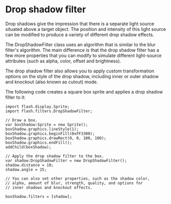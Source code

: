 # Drop shadow filter

Drop shadows give the impression that there is a separate light source situated
above a target object. The position and intensity of this light source can be
modified to produce a variety of different drop shadow effects.

The DropShadowFilter class uses an algorithm that is similar to the blur
filter's algorithm. The main difference is that the drop shadow filter has a few
more properties that you can modify to simulate different light-source
attributes (such as alpha, color, offset and brightness).

The drop shadow filter also allows you to apply custom transformation options on
the style of the drop shadow, including inner or outer shadow and knockout (also
known as cutout) mode.

The following code creates a square box sprite and applies a drop shadow filter
to it:

    import flash.display.Sprite;
    import flash.filters.DropShadowFilter;

    // Draw a box.
    var boxShadow:Sprite = new Sprite();
    boxShadow.graphics.lineStyle(1);
    boxShadow.graphics.beginFill(0xFF3300);
    boxShadow.graphics.drawRect(0, 0, 100, 100);
    boxShadow.graphics.endFill();
    addChild(boxShadow);

    // Apply the drop shadow filter to the box.
    var shadow:DropShadowFilter = new DropShadowFilter();
    shadow.distance = 10;
    shadow.angle = 25;

    // You can also set other properties, such as the shadow color,
    // alpha, amount of blur, strength, quality, and options for
    // inner shadows and knockout effects.

    boxShadow.filters = [shadow];
